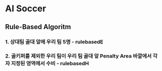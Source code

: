 # AI Soccer

## Rule-Based Algoritm

### 1. 상대팀 골대 앞에 우리 팀 5명 - rulebasedE
### 2. 골키퍼를 제외한 우리 팀이 우리 팀 골대 앞 Penalty Area 바깥에서 각자 지정된 영역에서 수비 - rulebasedH
